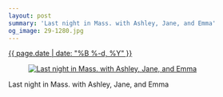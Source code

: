 ```yaml
---
layout: post
summary: 'Last night in Mass. with Ashley, Jane, and Emma'
og_image: 29-1280.jpg
---
```


<p>
 <time>
  <a href="/29">
   {{ page.date | date: "%B %-d, %Y" }}
  </a>
 </time>
 <a href="/29">
  <figure data-taken="8/31/2013">
   <img alt="Last night in Mass. with Ashley, Jane, and Emma" sizes="(min-width: 700px) 50vw, calc(100vw - 2rem)" src="{{ site.assets_url }}/29-640.jpg" srcset="{{ site.assets_url }}/29-1280.jpg 1280w, {{ site.assets_url }}/29-960.jpg 960w, {{ site.assets_url }}/29-640.jpg 640w, {{ site.assets_url }}/29-320.jpg 320w"/>
  </figure>
 </a>
 <span>
  Last night in Mass. with Ashley, Jane, and Emma
 </span>
</p>
